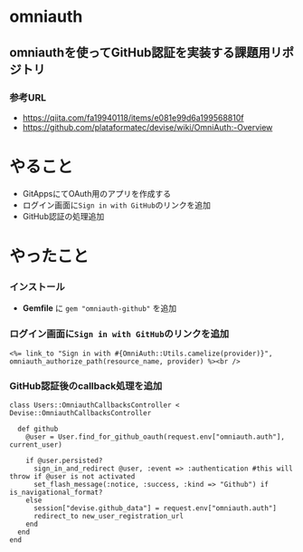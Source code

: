 # omniauth

## omniauthを使ってGitHub認証を実装する課題用リポジトリ
### 参考URL
- https://qiita.com/fa19940118/items/e081e99d6a199568810f
- https://github.com/plataformatec/devise/wiki/OmniAuth:-Overview

# やること
- GitAppsにてOAuth用のアプリを作成する
- ログイン画面に`Sign in with GitHub`のリンクを追加
- GitHub認証の処理追加

# やったこと
### インストール
- **Gemfile** に `gem "omniauth-github"` を追加

### ログイン画面に`Sign in with GitHub`のリンクを追加
```
<%= link_to "Sign in with #{OmniAuth::Utils.camelize(provider)}", omniauth_authorize_path(resource_name, provider) %><br />
```
### GitHub認証後のcallback処理を追加
```
class Users::OmniauthCallbacksController < Devise::OmniauthCallbacksController

  def github
    @user = User.find_for_github_oauth(request.env["omniauth.auth"], current_user)

    if @user.persisted?
      sign_in_and_redirect @user, :event => :authentication #this will throw if @user is not activated
      set_flash_message(:notice, :success, :kind => "Github") if is_navigational_format?
    else
      session["devise.github_data"] = request.env["omniauth.auth"]
      redirect_to new_user_registration_url
    end
  end
end
```


